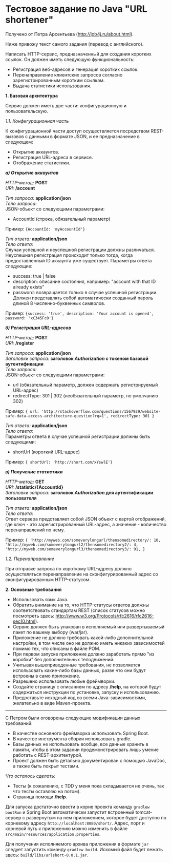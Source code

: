 # Тестовое задание по Java "URL shortener"

Получено от Петра Арсентьева (http://job4j.ru/about.html).

Ниже привожу текст самого задания (перевод с английского).

Написать HTTP-сервис, предназначенный для создания коротких ссылок.
Он должен иметь следующую функциональность:

- Регистрация веб-адресов и генерация коротких ссылок.
- Перенаправление клиентских запросов согласно зарегистрированным коротким ссылкам.
- Выдача статистики использования.

**1. Базовая архитектура**

Сервис должен иметь две части: конфигурационную и пользовательскую.

*1.1. Конфигурационная часть*

К конфигурационной части доступ осуществляется посредством REST-вызовов
с данными в формате JSON, и ее предназначение в следующем:

- Открытие аккаунтов.
- Регистрация URL-адреса в сервисе.
- Отображение статистики.

***а) Открытие аккаунтов***

*HTTP-метод:* **POST**  
*URI:* **/account**  

*Тип запроса:* **application/json**  
*Тело запроса:*  
JSON-объект со следующими параметрами:

- AccountId (строка, обязательный параметр)  

Пример: `{AccountId: 'myAccountId'}`

*Тип ответа:* **application/json**  
*Тело ответа:*  
Случаи успешной и неуспешной регистрации должны различаться.
Неуспешная регистрация происходит только тогда, когда предоставленный
ID аккаунта уже существует. Параметры ответа следующие:

- success: true | false
- description: описание состояния, например: "account with that ID already exists"
- password: возвращается только в случае успешной регистрации. Должен
представлять собой автоматически созданный пароль длиной 8 численно-буквенных
символов.

Пример: `{success: 'true', description: 'Your account is opened', password: 'xC345Fc0'}`

***б) Регистрация URL-адресов***

*HTTP-метод:* **POST**  
*URI:* **/register**  

*Тип запроса:* **application/json**  
*Заголовки запроса:* **заголовок *Authorization* с токеном базовой аутентификации**  
*Тело запроса:*  
JSON-объект со следующими параметрами:

- url (обязательный параметр, должен содержать регистрируемый URL-адрес)
- redirectType: 301 | 302 (необязательный параметр, по умолчанию 302)

Пример: `{
             url: 'http://stackoverflow.com/questions/1567929/website-safe-data-access-architecture-question?rq=1',
             redirectType: 301
         }`

*Тип ответа:* **application/json**  
*Тело ответа:*  
Параметры ответа в случае успешной регистрации должны быть следующими:

- shortUrl (короткий URL-адрес)

Пример: `{ shortUrl: 'http://short.com/xYswlE'}`

***в) Получение статистики***

*HTTP-метод:* **GET**  
*URI:* **/statistic/{AccountId}**  
*Заголовки запроса:* **заголовок *Authorization* для аутентификации пользователя**  

*Тип ответа:* **application/json**  
*Тело ответа:*  
Ответ сервера представляет собой JSON объект с картой отображений, где ключ - это
зарегистрированный URL-адрес, а значение - количество перенаправлений по нему.

Пример: `{
             'http://myweb.com/someverylongurl/thensomedirectory/: 10,
             'http://myweb.com/someverylongurl2/thensomedirectory2/: 4,
             'http://myweb.com/someverylongurl3/thensomedirectory3/: 91,
         }`

*1.2. Перенаправление*

При отправке запроса по короткому URL-адресу должно осуществляться перенаправление
на сконфигурированный адрес со сконфигурированным HTTP-статусом.

**2. Основные требования**

- Использовать язык Java.
- Обратить внимание на то, что HTTP-статусы ответов должны соответствовать
стандартам REST (список статусов можно посмотреть здесь:
http://www.w3.org/Protocols/rfc2616/rfc2616-sec10.html).
- Сервис должен быть упакован в исполняемый или развертываемый пакет по вашему
выбору (war/jar).
- Приложение не должно требовать какой-либо дополнительной настройки, в том числе
оно не должно иметь никаких зависимостей помимо тех, что описаны в файле POM.
- При первом запуске приложение должно заработать прямо "из коробки" без дополнительных
телодвижений.
- Учитывая вышеприведенные требования, не позволяется использовать какие-либо
базы данных, разве что они будут встроены в само приложение.
- Разрешено использовать любые фреймворки.
- Создайте страницу с описанием по адресу **/help**, на которой будут содержаться
инструкции по установке, запуску и использованию.
- Предоставьте исходный код со всеми Java-зависимостями, желательно в виде Maven-проекта.

***

С Петром были оговорены следующие модификации данных требований:

- В качестве основного фреймворка использовать Spring Boot.
- В качестве инструмента сборки использовать gradle.
- Базы данных не использовать вообще, все данные хранить в памяти, чтобы в этом
задании продемонстрировать лишь умение работать с REST-архитектурой.
- Проект должен быть детально документирован с помощью JavaDoc, а также быть
покрыт тестами.

*Что осталось сделать:*

- Тесты (к сожалению, с TDD у меня пока складывается не очень, так что тесты оставляю на потом).
- Страница помощи **/help**.

Для запуска достаточно ввести в корне проекта команду `gradlew bootRun`
и Spring Boot автоматически запустит встроенный tomcat-сервер с развернутым на нем
приложением, которое будет доступно по корневому адресу `http://localhost:8080/short/`.
Адрес, порт и корневой путь к приложению можно изменить в файле `src/main/resources/application.properties`.

Для получения исполняемого архива приложения в формате `jar` следует запустить команду
`gradlew build`. Искомый файл будет лежать здесь: `build/libs/urlshort-0.0.1.jar`.